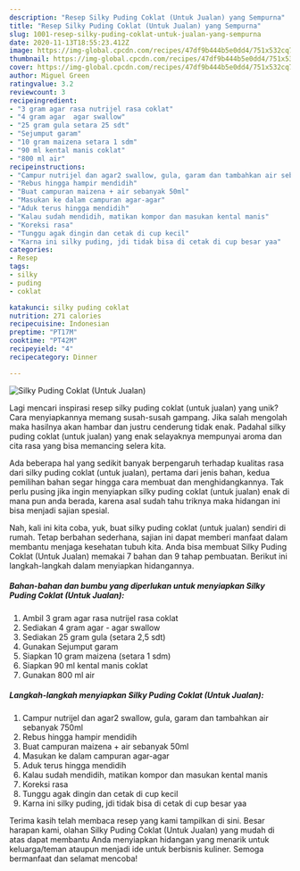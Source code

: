 ```yaml
---
description: "Resep Silky Puding Coklat (Untuk Jualan) yang Sempurna"
title: "Resep Silky Puding Coklat (Untuk Jualan) yang Sempurna"
slug: 1001-resep-silky-puding-coklat-untuk-jualan-yang-sempurna
date: 2020-11-13T18:55:23.412Z
image: https://img-global.cpcdn.com/recipes/47df9b444b5e0dd4/751x532cq70/silky-puding-coklat-untuk-jualan-foto-resep-utama.jpg
thumbnail: https://img-global.cpcdn.com/recipes/47df9b444b5e0dd4/751x532cq70/silky-puding-coklat-untuk-jualan-foto-resep-utama.jpg
cover: https://img-global.cpcdn.com/recipes/47df9b444b5e0dd4/751x532cq70/silky-puding-coklat-untuk-jualan-foto-resep-utama.jpg
author: Miguel Green
ratingvalue: 3.2
reviewcount: 3
recipeingredient:
- "3 gram agar rasa nutrijel rasa coklat"
- "4 gram agar  agar swallow"
- "25 gram gula setara 25 sdt"
- "Sejumput garam"
- "10 gram maizena setara 1 sdm"
- "90 ml kental manis coklat"
- "800 ml air"
recipeinstructions:
- "Campur nutrijel dan agar2 swallow, gula, garam dan tambahkan air sebanyak 750ml"
- "Rebus hingga hampir mendidih"
- "Buat campuran maizena + air sebanyak 50ml"
- "Masukan ke dalam campuran agar-agar"
- "Aduk terus hingga mendidih"
- "Kalau sudah mendidih, matikan kompor dan masukan kental manis"
- "Koreksi rasa"
- "Tunggu agak dingin dan cetak di cup kecil"
- "Karna ini silky puding, jdi tidak bisa di cetak di cup besar yaa"
categories:
- Resep
tags:
- silky
- puding
- coklat

katakunci: silky puding coklat 
nutrition: 271 calories
recipecuisine: Indonesian
preptime: "PT17M"
cooktime: "PT42M"
recipeyield: "4"
recipecategory: Dinner

---
```



![Silky Puding Coklat (Untuk Jualan)](https://img-global.cpcdn.com/recipes/47df9b444b5e0dd4/751x532cq70/silky-puding-coklat-untuk-jualan-foto-resep-utama.jpg)

Lagi mencari inspirasi resep silky puding coklat (untuk jualan) yang unik? Cara menyiapkannya memang susah-susah gampang. Jika salah mengolah maka hasilnya akan hambar dan justru cenderung tidak enak. Padahal silky puding coklat (untuk jualan) yang enak selayaknya mempunyai aroma dan cita rasa yang bisa memancing selera kita.



Ada beberapa hal yang sedikit banyak berpengaruh terhadap kualitas rasa dari silky puding coklat (untuk jualan), pertama dari jenis bahan, kedua pemilihan bahan segar hingga cara membuat dan menghidangkannya. Tak perlu pusing jika ingin menyiapkan silky puding coklat (untuk jualan) enak di mana pun anda berada, karena asal sudah tahu triknya maka hidangan ini bisa menjadi sajian spesial.


Nah, kali ini kita coba, yuk, buat silky puding coklat (untuk jualan) sendiri di rumah. Tetap berbahan sederhana, sajian ini dapat memberi manfaat dalam membantu menjaga kesehatan tubuh kita. Anda bisa membuat Silky Puding Coklat (Untuk Jualan) memakai 7 bahan dan 9 tahap pembuatan. Berikut ini langkah-langkah dalam menyiapkan hidangannya.

<!--inarticleads1-->

##### Bahan-bahan dan bumbu yang diperlukan untuk menyiapkan Silky Puding Coklat (Untuk Jualan):

1. Ambil 3 gram agar rasa nutrijel rasa coklat
1. Sediakan 4 gram agar - agar swallow
1. Sediakan 25 gram gula (setara 2,5 sdt)
1. Gunakan Sejumput garam
1. Siapkan 10 gram maizena (setara 1 sdm)
1. Siapkan 90 ml kental manis coklat
1. Gunakan 800 ml air




<!--inarticleads2-->

##### Langkah-langkah menyiapkan Silky Puding Coklat (Untuk Jualan):

1. Campur nutrijel dan agar2 swallow, gula, garam dan tambahkan air sebanyak 750ml
1. Rebus hingga hampir mendidih
1. Buat campuran maizena + air sebanyak 50ml
1. Masukan ke dalam campuran agar-agar
1. Aduk terus hingga mendidih
1. Kalau sudah mendidih, matikan kompor dan masukan kental manis
1. Koreksi rasa
1. Tunggu agak dingin dan cetak di cup kecil
1. Karna ini silky puding, jdi tidak bisa di cetak di cup besar yaa




Terima kasih telah membaca resep yang kami tampilkan di sini. Besar harapan kami, olahan Silky Puding Coklat (Untuk Jualan) yang mudah di atas dapat membantu Anda menyiapkan hidangan yang menarik untuk keluarga/teman ataupun menjadi ide untuk berbisnis kuliner. Semoga bermanfaat dan selamat mencoba!
